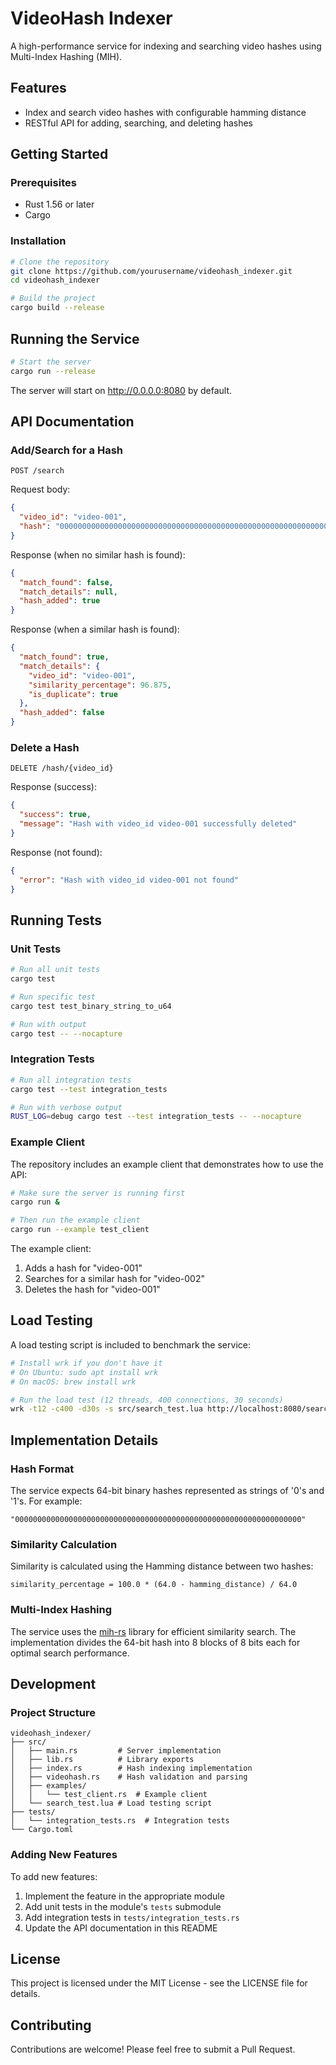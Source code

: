 # VideoHash Indexer
A high-performance service for indexing and searching video hashes using Multi-Index Hashing (MIH).

## Features
- Index and search video hashes with configurable hamming distance
- RESTful API for adding, searching, and deleting hashes

## Getting Started

### Prerequisites

- Rust 1.56 or later
- Cargo

### Installation

```bash
# Clone the repository
git clone https://github.com/yourusername/videohash_indexer.git
cd videohash_indexer

# Build the project
cargo build --release
```

## Running the Service

```bash
# Start the server
cargo run --release
```

The server will start on http://0.0.0.0:8080 by default.

## API Documentation

### Add/Search for a Hash

```
POST /search
```

Request body:
```json
{
  "video_id": "video-001",
  "hash": "0000000000000000000000000000000000000000000000000000000000000000"
}
```

Response (when no similar hash is found):
```json
{
  "match_found": false,
  "match_details": null,
  "hash_added": true
}
```

Response (when a similar hash is found):
```json
{
  "match_found": true,
  "match_details": {
    "video_id": "video-001",
    "similarity_percentage": 96.875,
    "is_duplicate": true
  },
  "hash_added": false
}
```

### Delete a Hash

```
DELETE /hash/{video_id}
```

Response (success):
```json
{
  "success": true,
  "message": "Hash with video_id video-001 successfully deleted"
}
```

Response (not found):
```json
{
  "error": "Hash with video_id video-001 not found"
}
```

## Running Tests

### Unit Tests

```bash
# Run all unit tests
cargo test

# Run specific test
cargo test test_binary_string_to_u64

# Run with output
cargo test -- --nocapture
```

### Integration Tests

```bash
# Run all integration tests
cargo test --test integration_tests

# Run with verbose output
RUST_LOG=debug cargo test --test integration_tests -- --nocapture
```

### Example Client

The repository includes an example client that demonstrates how to use the API:

```bash
# Make sure the server is running first
cargo run &

# Then run the example client
cargo run --example test_client
```

The example client:
1. Adds a hash for "video-001"
2. Searches for a similar hash for "video-002"
3. Deletes the hash for "video-001"

## Load Testing

A load testing script is included to benchmark the service:

```bash
# Install wrk if you don't have it
# On Ubuntu: sudo apt install wrk
# On macOS: brew install wrk

# Run the load test (12 threads, 400 connections, 30 seconds)
wrk -t12 -c400 -d30s -s src/search_test.lua http://localhost:8080/search
```

## Implementation Details

### Hash Format

The service expects 64-bit binary hashes represented as strings of '0's and '1's. For example:
```
"0000000000000000000000000000000000000000000000000000000000000000"
```

### Similarity Calculation

Similarity is calculated using the Hamming distance between two hashes:
```
similarity_percentage = 100.0 * (64.0 - hamming_distance) / 64.0
```

### Multi-Index Hashing

The service uses the [mih-rs](https://github.com/kampersanda/mih-rs) library for efficient similarity search. The implementation divides the 64-bit hash into 8 blocks of 8 bits each for optimal search performance.

## Development

### Project Structure

```
videohash_indexer/
├── src/
│   ├── main.rs         # Server implementation
│   ├── lib.rs          # Library exports
│   ├── index.rs        # Hash indexing implementation
│   ├── videohash.rs    # Hash validation and parsing
│   ├── examples/
│   │   └── test_client.rs  # Example client
│   └── search_test.lua # Load testing script
├── tests/
│   └── integration_tests.rs  # Integration tests
└── Cargo.toml
```

### Adding New Features

To add new features:

1. Implement the feature in the appropriate module
2. Add unit tests in the module's `tests` submodule
3. Add integration tests in `tests/integration_tests.rs`
4. Update the API documentation in this README

## License

This project is licensed under the MIT License - see the LICENSE file for details.

## Contributing

Contributions are welcome! Please feel free to submit a Pull Request.

